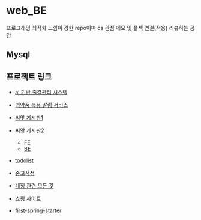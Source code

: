 # web_BE
프로그래밍 최적화 느낌이 강한 repo이며 cs 관점 메모 및 플젝 연결(적용) 리뷰하는 공간

## Mysql





## 프로젝트 링크
- [ai 기반 출결관리 시스템](https://github.com/davJ-star/attendance-management-nextjs?tab=readme-ov-file)
- [의약품 복용 알림 서비스](https://github.com/davJ-star/hanwha-ieum-seongwook/tree/front-end-dgy/backend)


- [씨앗 게시판1](https://github.com/siat-blog/siat9-blog)
- 씨앗 게시판2
  - [FE](https://github.com/davJ-star/siatPosts-FE)
  - [BE](https://github.com/davJ-star/siatPostMvp-BE) 
- [todolist](https://github.com/davJ-star/siat-springboot)
- [중고서점](https://github.com/siatBooks/books)

 
- [계정 관련 모든 것](https://github.com/side-projectFOR/members)
- [쇼핑 사이트](https://github.com/davJ-star/nextjs-commerce?tab=readme-ov-file)
- [first-spring-starter](https://github.com/davJ-star/first-spring-starter)

 



